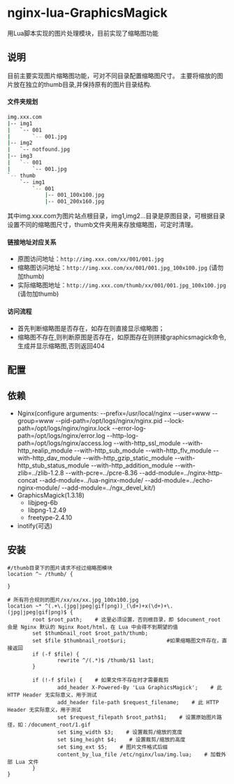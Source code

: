 # nginx-lua-GraphicsMagick
用Lua脚本实现的图片处理模块，目前实现了缩略图功能

## 说明
目前主要实现图片缩略图功能，可对不同目录配置缩略图尺寸。
主要将缩放的图片放在独立的thumb目录,并保持原有的图片目录结构.

#### 文件夹规划
```bash
img.xxx.com
|-- img1
|   `-- 001
|       `-- 001.jpg
|-- img2
|   `-- notfound.jpg
|-- img3
|   `-- 001
|       `-- 001.jpg
`-- thumb
    `-- img1
        `-- 001
            |-- 001_100x100.jpg
            |-- 001_200x160.jpg
```

其中img.xxx.com为图片站点根目录，img1,img2...目录是原图目录，可根据目录设置不同的缩略图尺寸，thumb文件夹用来存放缩略图，可定时清理。

#### 链接地址对应关系
* 原图访问地址：```http://img.xxx.com/xx/001/001.jpg```
* 缩略图访问地址：```http://img.xxx.com/xx/001/001.jpg_100x100.jpg``` (请勿加thumb)
* 实际缩略图地址：```http://img.xxx.com/thumb/xx/001/001.jpg_100x100.jpg``` (请勿加thumb)

#### 访问流程
* 首先判断缩略图是否存在，如存在则直接显示缩略图；
* 缩略图不存在,则判断原图是否存在，如原图存在则拼接graphicsmagick命令,生成并显示缩略图,否则返回404

## 配置


## 依赖
* Nginx(configure arguments: --prefix=/usr/local/nginx --user=www --group=www --pid-path=/opt/logs/nginx/nginx.pid --lock-path=/opt/logs/nginx/nginx.lock --error-log-path=/opt/logs/nginx/error.log --http-log-path=/opt/logs/nginx/access.log --with-http_ssl_module --with-http_realip_module --with-http_sub_module --with-http_flv_module --with-http_dav_module --with-http_gzip_static_module --with-http_stub_status_module --with-http_addition_module --with-zlib=../zlib-1.2.8 --with-pcre=../pcre-8.36 --add-module=../nginx-http-concat --add-module=../lua-nginx-module/ --add-module=../echo-nginx-module/ --add-module=../ngx_devel_kit/)
* GraphicsMagick(1.3.18)
  * libjpeg-6b
  * libpng-1.2.49
  * freetype-2.4.10    
* inotify(可选)

## 安装
    #/thumb目录下的图片请求不经过缩略图模块
    location ^~ /thumb/ {

    }

    # 所有符合规则的图片/xx/xx/xx.jpg_100x100.jpg
    location ~* ^(.+\.(jpg|jpeg|gif|png))_(\d+)+x(\d+)+\.(jpg|jpeg|gif|png)$ {
            root $root_path;    # 这里必须设置，否则根目录，即 $document_root 会是 Nginx 默认的 Nginx Root/html，在 Lua 中会得不到期望的值
            set $thumbnail_root $root_path/thumb;
            set $file $thumbnail_root$uri;             #如果缩略图文件存在，直接返回
            if (-f $file) {
                    rewrite ^/(.*)$ /thumb/$1 last;
            }

            if (!-f $file) {    # 如果文件不存在时才需要裁剪
                    add_header X-Powered-By 'Lua GraphicsMagick';    # 此 HTTP Header 无实际意义，用于测试
                    add_header file-path $request_filename;    # 此 HTTP Header 无实际意义，用于测试
                    set $request_filepath $root_path$1;    # 设置原始图片路径，如：/document_root/1.gif
                    set $img_width $3;    # 设置裁剪/缩放的宽度
                    set $img_height $4;    # 设置裁剪/缩放的高度
                    set $img_ext $5;    # 图片文件格式后缀
                    content_by_lua_file /etc/nginx/lua/img.lua;    # 加载外部 Lua 文件
            }
    }